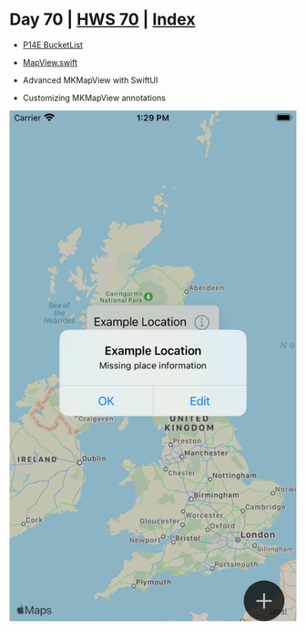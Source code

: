 # Day 70 | [HWS 70](https://www.hackingwithswift.com/100/swiftui/70) | [Index](https://github.com/JulesMoorhouse/100DaysOfSwiftUI/blob/main/README.md)

- [P14E BucketList](https://github.com/JulesMoorhouse/100DaysOfSwiftUI/blob/main/P14E%20BucketList/P14E%20BucketList/ContentView.swift) 
- [MapView.swift](https://github.com/JulesMoorhouse/100DaysOfSwiftUI/blob/main/P14E%20BucketList/P14E%20BucketList/MapView.swift)

- Advanced MKMapView with SwiftUI
- Customizing MKMapView annotations

<img src="../Images/day70e.png" />